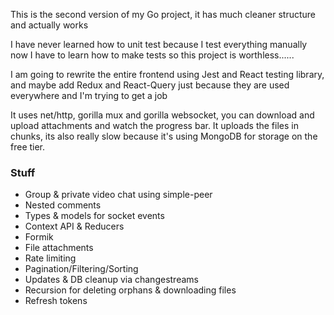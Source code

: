 This is the second version of my Go project, it has much cleaner structure and actually works 

I have never learned how to unit test because I test everything manually now I have to learn how to make tests so this project is worthless......

I am going to rewrite the entire frontend using Jest and React testing library, and maybe add Redux and React-Query just because they are used everywhere and I'm trying to get a job

It uses net/http, gorilla mux and gorilla websocket, you can download and upload attachments and watch the progress bar. It uploads the files in chunks, its also really slow because it's using MongoDB for storage on the free tier.

### Stuff
- Group & private video chat using simple-peer
- Nested comments
- Types & models for socket events
- Context API & Reducers
- Formik
- File attachments
- Rate limiting
- Pagination/Filtering/Sorting
- Updates & DB cleanup via changestreams
- Recursion for deleting orphans & downloading files
- Refresh tokens